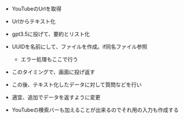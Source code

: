 - YouTubeのUrlを取得
- Urlからテキスト化
- gpt3.5に投げて、要約とリスト化
- UUIDを名前にして、ファイルを作成。if同名ファイル参照
  - エラー処理もここで行う
- このタイミングで、画面に投げ返す

- この後、テキスト化したデータに対して質問などを行い
- 適宜、追加でデータを返すように変更

- YouTubeの検索バーも加えることが出来るのでそれ用の入力も作成する